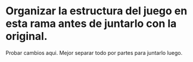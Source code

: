 # Organizar la estructura del juego en esta rama antes de juntarlo con la original.

Probar cambios aqui. Mejor separar todo por partes para juntarlo luego.
